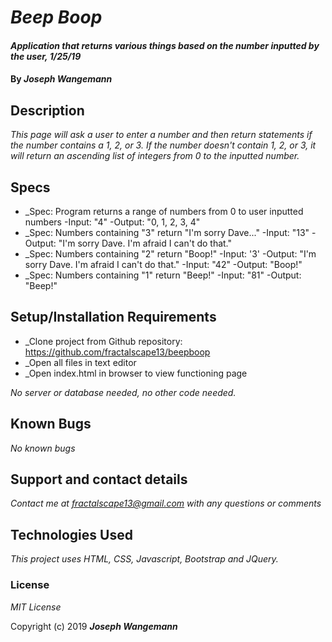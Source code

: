 # _Beep Boop_

#### _Application that returns various things based on the number inputted by the user, 1/25/19_

#### By _**Joseph Wangemann**_

## Description

_This page will ask a user to enter a number and then return statements if the number contains a 1, 2, or 3.  If the number doesn't contain 1, 2, or 3, it will return an ascending list of integers from 0 to the inputted number._

## Specs

  * _Spec: Program returns a range of numbers from 0 to user inputted numbers
      -Input: "4"
      -Output: "0, 1, 2, 3, 4"
  * _Spec: Numbers containing "3" return "I'm sorry Dave..."
      -Input: "13"
      -Output: "I'm sorry Dave. I'm afraid I can't do that."
  * _Spec: Numbers containing "2" return "Boop!"
      -Input: '3'
      -Output: "I'm sorry Dave. I'm afraid I can't do that."
      -Input: "42"
      -Output: "Boop!"
  * _Spec: Numbers containing "1" return "Beep!"
      -Input: "81"
      -Output: "Beep!"

## Setup/Installation Requirements

* _Clone project from Github repository: https://github.com/fractalscape13/beepboop
* _Open all files in text editor
* _Open index.html in browser to view functioning page

_No server or database needed, no other code needed._

## Known Bugs

_No known bugs_

## Support and contact details

_Contact me at fractalscape13@gmail.com with any questions or comments_

## Technologies Used

_This project uses HTML, CSS, Javascript, Bootstrap and JQuery._

### License

*MIT License*

Copyright (c) 2019 **_Joseph Wangemann_**
